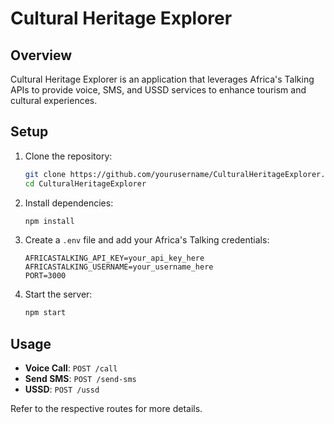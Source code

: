 # Cultural Heritage Explorer

## Overview
Cultural Heritage Explorer is an application that leverages Africa's Talking APIs to provide voice, SMS, and USSD services to enhance tourism and cultural experiences.

## Setup

1. Clone the repository:
    ```bash
    git clone https://github.com/yourusername/CulturalHeritageExplorer.git
    cd CulturalHeritageExplorer
    ```

2. Install dependencies:
    ```bash
    npm install
    ```

3. Create a `.env` file and add your Africa's Talking credentials:
    ```env
    AFRICASTALKING_API_KEY=your_api_key_here
    AFRICASTALKING_USERNAME=your_username_here
    PORT=3000
    ```

4. Start the server:
    ```bash
    npm start
    ```

## Usage

- **Voice Call**: `POST /call`
- **Send SMS**: `POST /send-sms`
- **USSD**: `POST /ussd`

Refer to the respective routes for more details.
